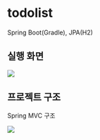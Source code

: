 # todolist
Spring Boot(Gradle), JPA(H2)

## 실행 화면
![](https://user-images.githubusercontent.com/52627952/102606450-1b94af80-416a-11eb-91e4-9ec6fbddd9fb.gif)

## 프로젝트 구조
Spring MVC 구조

![](https://user-images.githubusercontent.com/52627952/102595666-4f1c0d80-415b-11eb-85ba-8f4cd6922cae.png)
